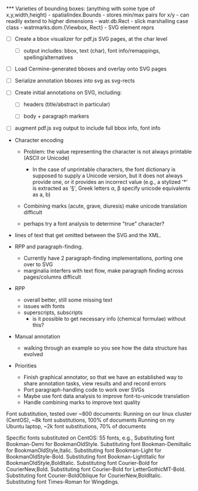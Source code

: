 
*** Varieties of bounding boxes: (anything with some type of x,y,width,height)
    - spatialindex.Bounds
      - stores min/max pairs for x/y 
      - can readily extend to higher dimensions
    - watr.db.Rect
      - slick marshalling case class
    - watrmarks.dom.{Viewbox, Rect}
      - SVG element reprs
      

- [ ] Create a bbox visualizer for pdf.js SVG pages, at the char level
  - [ ] output includes: bbox, text (char), font info/remappings, spelling/alternatives

- [ ] Load Cermine-generated bboxes and overlay onto SVG pages

- [ ] Serialize annotation bboxes into svg as svg-rects

  
- [ ] Create initial annotations on SVG, including:
  - [ ] headers (title/abstract in particular)
  - [ ] body + paragraph markers


- [ ] augment pdf.js svg output to include full bbox info, font info


+ Character encoding
  + Problem: the value representing the character is not always printable (ASCII or Unicode)
    + In the case of unprintable characters, the font dictionary is supposed to supply a Unicode version, but
      it does not always provide one, or it provides an incorrect value
       (e.g., a stylized '*' is extracted as '§', Greek letters α, β  specify unicode equivalents as a, b)

  + Combining marks (acute, grave, diuresis) make unicode translation difficult
  + perhaps try a font analysis to determine "true" character?

+ lines of text that get omitted between the SVG and the XML.


+ RPP and paragraph-finding.
  + Currently have 2 paragraph-finding implementations, porting one over to SVG
  + marginalia interfers with text flow, make paragraph finding across pages/columns difficult

+ RPP
  + overall better, still some missing text
  + issues with fonts
  + superscripts, subscripts
    + is it possible to get necessary info (chemical formulae) without this?

+ Manual annotation
  + walking through an example so you see how the data structure has evolved


+ Priorities
  + Finish graphical annotator, so that we have an established way to share annotation tasks,
    view results and and record errors
  + Port paragraph-handling code to work over SVGs
  + Maybe use font data analysis to improve font-to-unicode translation
  + Handle combining marks to improve text quality


Font substitution, tested over ~800 documents:
  Running on our linux cluster (CentOS), ~8k font substitutions, 100% of documents
  Running on my Ubuntu laptop, ~2k font substitutions, 70% of documents


  Specific fonts substituted on CentOS: 55 fonts, e.g.,
    Substituting font Bookman-Demi for BookmanOldStyle.
    Substituting font Bookman-DemiItalic for BookmanOldStyle,Italic.
    Substituting font Bookman-Light for BookmanOldStyle-Bold.
    Substituting font Bookman-LightItalic for BookmanOldStyle,BoldItalic.
    Substituting font Courier-Bold for CourierNew,Bold.
    Substituting font Courier-Bold for LetterGothicMT-Bold.
    Substituting font Courier-BoldOblique for CourierNew,BoldItalic.
    Substituting font Times-Roman for Wingdings.
